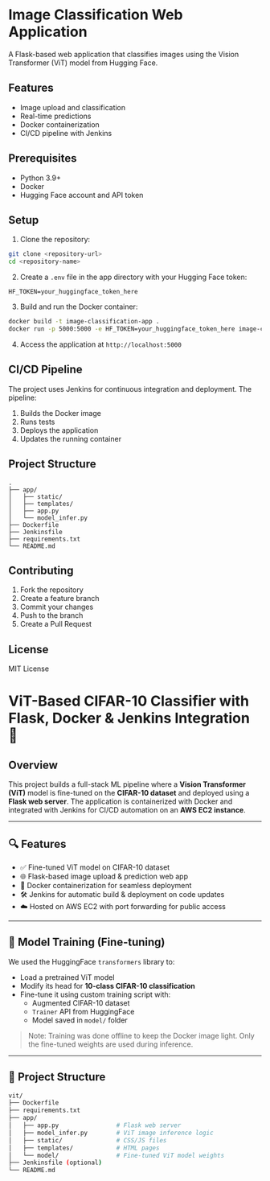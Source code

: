 # Image Classification Web Application

A Flask-based web application that classifies images using the Vision Transformer (ViT) model from Hugging Face.

## Features

- Image upload and classification
- Real-time predictions
- Docker containerization
- CI/CD pipeline with Jenkins

## Prerequisites

- Python 3.9+
- Docker
- Hugging Face account and API token

## Setup

1. Clone the repository:
```bash
git clone <repository-url>
cd <repository-name>
```

2. Create a `.env` file in the app directory with your Hugging Face token:
```
HF_TOKEN=your_huggingface_token_here
```

3. Build and run the Docker container:
```bash
docker build -t image-classification-app .
docker run -p 5000:5000 -e HF_TOKEN=your_huggingface_token_here image-classification-app
```

4. Access the application at `http://localhost:5000`

## CI/CD Pipeline

The project uses Jenkins for continuous integration and deployment. The pipeline:
1. Builds the Docker image
2. Runs tests
3. Deploys the application
4. Updates the running container

## Project Structure

```
.
├── app/
│   ├── static/
│   ├── templates/
│   ├── app.py
│   └── model_infer.py
├── Dockerfile
├── Jenkinsfile
├── requirements.txt
└── README.md
```

## Contributing

1. Fork the repository
2. Create a feature branch
3. Commit your changes
4. Push to the branch
5. Create a Pull Request

## License

MIT License

# ViT-Based CIFAR-10 Classifier with Flask, Docker & Jenkins Integration 🚀

## Overview

This project builds a full-stack ML pipeline where a **Vision Transformer (ViT)** model is fine-tuned on the **CIFAR-10 dataset** and deployed using a **Flask web server**. The application is containerized with Docker and integrated with Jenkins for CI/CD automation on an **AWS EC2 instance**.

---

## 🔍 Features

- ✅ Fine-tuned ViT model on CIFAR-10 dataset
- 🌐 Flask-based image upload & prediction web app
- 🐳 Docker containerization for seamless deployment
- 🛠️ Jenkins for automatic build & deployment on code updates
- ☁️ Hosted on AWS EC2 with port forwarding for public access

---

## 🧠 Model Training (Fine-tuning)

We used the HuggingFace `transformers` library to:
- Load a pretrained ViT model
- Modify its head for **10-class CIFAR-10 classification**
- Fine-tune it using custom training script with:
  - Augmented CIFAR-10 dataset
  - `Trainer` API from HuggingFace
  - Model saved in `model/` folder

> Note: Training was done offline to keep the Docker image light. Only the fine-tuned weights are used during inference.

---

## 📂 Project Structure

```bash
vit/
├── Dockerfile
├── requirements.txt
├── app/
│   ├── app.py                # Flask web server
│   ├── model_infer.py        # ViT image inference logic
│   ├── static/               # CSS/JS files
│   ├── templates/            # HTML pages
│   └── model/                # Fine-tuned ViT model weights
├── Jenkinsfile (optional)
└── README.md
